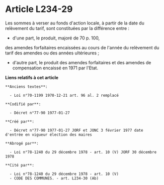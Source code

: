 # Article L234-29

Les sommes à verser au fonds d'action locale, à partir de la date du relèvement du tarif, sont constituées par la différence
entre :

- d'une part, le produit, majoré de 70 p. 100, 

des amendes forfaitaires encaissées au cours de l'année du relèvement du tarif des amendes ou des années ultérieures ;

- d'autre part, le produit des amendes forfaitaires et des amendes de compensation encaissé en 1971   par l'Etat.

**Liens relatifs à cet article**

	**Anciens textes**:

	  - Loi n°70-1199 1970-12-21 art. 96 al. 2 remplacé

	**Codifié par**:

	  - Décret n°77-90 1977-01-27

	**Créé par**:

	  - Décret n°77-90 1977-01-27 JORF et JONC 3 février 1977 date d'entrée en vigueur élection des maires

	**Abrogé par**:

	  - Loi n°78-1240 du 29 décembre 1978 - art. 10 (V) JORF 30 décembre 1978

	**Cité par**:

	  - Loi n°78-1240 du 29 décembre 1978 - art. 10 (V)
	  - CODE DES COMMUNES. - art. L234-30 (Ab)
